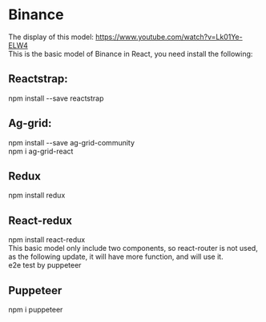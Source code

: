 # Binance
The display of this model: https://www.youtube.com/watch?v=Lk01Ye-ELW4<br/>
This is the basic model of Binance in React, you need install the following: <br/>
## Reactstrap:
npm install --save reactstrap <br/>
## Ag-grid:<br/>
npm install --save ag-grid-community<br/>
npm i ag-grid-react<br/>
## Redux<br/>
npm install redux<br/>
## React-redux<br/>
npm install react-redux<br/>
This basic model only include two components, so react-router is not used, as the following update, it will have more function, and will use it.<br/>
e2e test by puppeteer<br/>
## Puppeteer<br/>
npm i puppeteer<br/>
